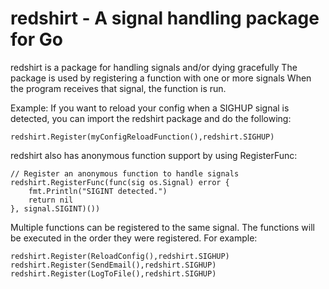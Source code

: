 # redshirt - A signal handling package for Go

redshirt is a package for handling signals and/or dying gracefully
The package is used by registering a function with one or more signals
When the program receives that signal, the function is run.

Example: If you want to reload your config when a SIGHUP signal
is detected, you can import the redshirt package and do the following:
```
redshirt.Register(myConfigReloadFunction(),redshirt.SIGHUP)
```

redshirt also has anonymous function support by using RegisterFunc:
```
// Register an anonymous function to handle signals
redshirt.RegisterFunc(func(sig os.Signal) error {
	fmt.Println("SIGINT detected.")
	return nil
}, signal.SIGINT)())
```

Multiple functions can be registered to the same signal. The functions
will be executed in the order they were registered.
For example:
```
redshirt.Register(ReloadConfig(),redshirt.SIGHUP)
redshirt.Register(SendEmail(),redshirt.SIGHUP)
redshirt.Register(LogToFile(),redshirt.SIGHUP)
```
